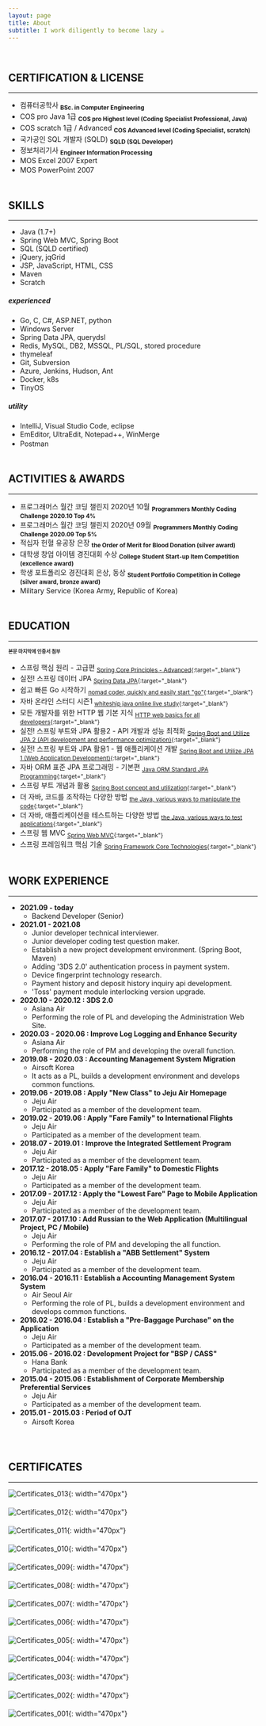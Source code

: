 ```yaml
---
layout: page
title: About
subtitle: I work diligently to become lazy ☕
---
```


<!-- <span style="float: right; "><a href="{{ '/assets/resume.pdf' | prepend: site.baseurl }}"><strong>> Download as PDF</strong></a> </span> -->
<br>
  
  
  
## **CERTIFICATION & LICENSE**
---

* 컴퓨터공학사 **<sub>BSc. in Computer Engineering</sub>**
* COS pro Java 1급 **<sub>COS pro Highest level (Coding Specialist Professional, Java)</sub>**
* COS scratch 1급 / Advanced **<sub>COS Advanced level (Coding Specialist, scratch)</sub>**
* 국가공인 SQL 개발자 (SQLD) **<sub>SQLD (SQL Developer)</sub>**
* 정보처리기사 **<sub>Engineer Information Processing</sub>**
* MOS Excel 2007 Expert
* MOS PowerPoint 2007
　  
　  
  
## **SKILLS**
---

* Java (1.7+)
* Spring Web MVC, Spring Boot
* SQL (SQLD certified)
* jQuery, jqGrid
* JSP, JavaScript, HTML, CSS
* Maven
* Scratch
  
##### ***experienced***
* Go, C, C#, ASP.NET, python
* Windows Server
* Spring Data JPA, querydsl
* Redis, MySQL, DB2, MSSQL, PL/SQL, stored procedure
* thymeleaf
* Git, Subversion
* Azure, Jenkins, Hudson, Ant
* Docker, k8s
* TinyOS
  
##### ***utility***
* IntelliJ, Visual Studio Code, eclipse
* EmEditor, UltraEdit, Notepad++, WinMerge
* Postman
　  
　  
  
## **ACTIVITIES & AWARDS**
---

* 프로그래머스 월간 코딩 챌린지 2020년 10월 **<sub>Programmers Monthly Coding Challenge 2020.10 Top 4%</sub>**
* 프로그래머스 월간 코딩 챌린지 2020년 09월 **<sub>Programmers Monthly Coding Challenge 2020.09 Top 5%</sub>**
* 적십자 헌혈 유공장 은장 **<sub>the Order of Merit for Blood Donation (silver award)</sub>**
* 대학생 창업 아이템 경진대회 수상 **<sub>College Student Start-up Item Competition (excellence award)</sub>**
* 학생 포트폴리오 경진대회 은상, 동상 **<sub>Student Portfolio Competition in College (silver award, bronze award)</sub>**
* Military Service (Korea Army, Republic of Korea)
　  
　  
  
## **EDUCATION**
---


**<sub><sub>본문 마지막에 인증서 첨부</sub></sub>**

* 스프링 핵심 원리 - 고급편 <sub>[<u>Spring Core Principles - Advanced</u>](https://www.inflearn.com/course/%EC%8A%A4%ED%94%84%EB%A7%81-%ED%95%B5%EC%8B%AC-%EC%9B%90%EB%A6%AC-%EA%B3%A0%EA%B8%89%ED%8E%B8/dashboard){:target="_blank"}</sub>
* 실전! 스프링 데이터 JPA <sub>[<u>Spring Data JPA</u>](https://www.inflearn.com/course/%EC%8A%A4%ED%94%84%EB%A7%81-%EB%8D%B0%EC%9D%B4%ED%84%B0-JPA-%EC%8B%A4%EC%A0%84#){:target="_blank"}</sub>
* 쉽고 빠른 Go 시작하기 <sub>[<u>nomad coder, quickly and easily start "go"</u>](https://nomadcoders.co/go-for-beginners/lobby){:target="_blank"}</sub>
* 자바 온라인 스터디 시즌1 <sub>[<u>whiteship java online live study</u>](https://xxxelppa.tistory.com/133){:target="_blank"}</sub>
* 모든 개발자를 위한 HTTP 웹 기본 지식 <sub>[<u>HTTP web basics for all developers</u>](https://www.inflearn.com/course/http-%EC%9B%B9-%EB%84%A4%ED%8A%B8%EC%9B%8C%ED%81%AC#description){:target="_blank"}</sub>
* 실전! 스프링 부트와 JPA 활용2 - API 개발과 성능 최적화 <sub>[<u>Spring Boot and Utilize JPA 2 (API development and performance optimization)</u>](https://www.inflearn.com/course/%EC%8A%A4%ED%94%84%EB%A7%81%EB%B6%80%ED%8A%B8-JPA-API%EA%B0%9C%EB%B0%9C-%EC%84%B1%EB%8A%A5%EC%B5%9C%EC%A0%81%ED%99%94#description){:target="_blank"}</sub>
* 실전! 스프링 부트와 JPA 활용1 - 웹 애플리케이션 개발 <sub>[<u>Spring Boot and Utilize JPA 1 (Web Application Development)</u>](https://www.inflearn.com/course/%EC%8A%A4%ED%94%84%EB%A7%81%EB%B6%80%ED%8A%B8-JPA-%ED%99%9C%EC%9A%A9-1#description){:target="_blank"}</sub>
* 자바 ORM 표준 JPA 프로그래밍 - 기본편 <sub>[<u>Java ORM Standard JPA Programming</u>](https://www.inflearn.com/course/ORM-JPA-Basic#description){:target="_blank"}</sub>
* 스프링 부트 개념과 활용 <sub>[<u>Spring Boot concept and utilization</u>](https://www.inflearn.com/course/%EC%8A%A4%ED%94%84%EB%A7%81%EB%B6%80%ED%8A%B8#description){:target="_blank"}</sub>
* 더 자바, 코드를 조작하는 다양한 방법 <sub>[<u>the Java, various ways to manipulate the code</u>](https://www.inflearn.com/course/the-java-code-manipulation#description){:target="_blank"}</sub>
* 더 자바, 애플리케이션을 테스트하는 다양한 방법 <sub>[<u>the Java, various ways to test applications</u>](https://www.inflearn.com/course/the-java-application-test#description){:target="_blank"}</sub>
* 스프링 웹 MVC <sub>[<u>Spring Web MVC</u>](https://www.inflearn.com/course/%EC%9B%B9-mvc#description){:target="_blank"}</sub>
* 스프링 프레임워크 핵심 기술 <sub>[<u>Spring Framework Core Technologies</u>](https://www.inflearn.com/course/spring-framework_core#description){:target="_blank"}</sub>
　  
　  
  
## **WORK EXPERIENCE**
---

* **2021.09 - today**
  * Backend Developer (Senior)
* **2021.01 - 2021.08**
  * Junior developer technical interviewer.
  * Junior developer coding test question maker.
  * Establish a new project development environment. (Spring Boot, Maven)
  * Adding '3DS 2.0' authentication process in payment system.
  * Device fingerprint technology research.
  * Payment history and deposit history inquiry api development.
  * 'Toss' payment module interlocking version upgrade.
* **2020.10 - 2020.12 : 3DS 2.0**
  * Asiana Air
  * Performing the role of PL and developing the Administration Web Site.
* **2020.03 - 2020.06 : Improve Log Logging and Enhance Security**
  * Asiana Air
  * Performing the role of PM and developing the overall function.
* **2019.08 - 2020.03 : Accounting Management System Migration**
  * Airsoft Korea
  * It acts as a PL, builds a development environment and develops common functions.
* **2019.06 - 2019.08 : Apply "New Class" to Jeju Air Homepage**
  * Jeju Air
  * Participated as a member of the development team.
* **2019.02 - 2019.06 : Apply "Fare Family" to International Flights**
  * Jeju Air
  * Participated as a member of the development team.
* **2018.07 - 2019.01 : Improve the Integrated Settlement Program**
  * Jeju Air
  * Participated as a member of the development team.
* **2017.12 - 2018.05 : Apply "Fare Family" to Domestic Flights**
  * Jeju Air
  * Participated as a member of the development team.
* **2017.09 - 2017.12 : Apply the "Lowest Fare" Page to Mobile Application**
  * Jeju Air
  * Participated as a member of the development team.
* **2017.07 - 2017.10 : Add Russian to the Web Application (Multilingual Project, PC / Mobile)**
  * Jeju Air
  * Performing the role of PM and developing the all function.
* **2016.12 - 2017.04 : Establish a "ABB Settlement" System**
  * Jeju Air
  * Participated as a member of the development team.
* **2016.04 - 2016.11 : Establish a Accounting Management System System**
  * Air Seoul Air
  * Performing the role of PL, builds a development environment and develops common functions.
* **2016.02 - 2016.04 : Establish a "Pre-Baggage Purchase" on the Application**
  * Jeju Air
  * Participated as a member of the development team.
* **2015.06 - 2016.02 : Development Project for "BSP / CASS"**
  * Hana Bank
  * Participated as a member of the development team.
* **2015.04 - 2015.06 : Establishment of Corporate Membership Preferential Services**
  * Jeju Air
  * Participated as a member of the development team.
* **2015.01 - 2015.03 : Period of OJT**
  * Airsoft Korea
　  
　  
　  


## **CERTIFICATES**

---

![Certificates_013](https://github.com/nimkoes/nimkoes.github.io/blob/master/assets/img/aboutme/certificates_013.png?raw=true "certificates_013"){: width="470px"}  
　  
![Certificates_012](https://github.com/nimkoes/nimkoes.github.io/blob/master/assets/img/aboutme/certificates_012.png?raw=true "certificates_012"){: width="470px"}  
　  
![Certificates_011](https://github.com/nimkoes/nimkoes.github.io/blob/master/assets/img/aboutme/certificates_011.png?raw=true "certificates_011"){: width="470px"}  
　  
![Certificates_010](https://github.com/nimkoes/nimkoes.github.io/blob/master/assets/img/aboutme/certificates_010.png?raw=true "certificates_010"){: width="470px"}  
　  
![Certificates_009](https://github.com/nimkoes/nimkoes.github.io/blob/master/assets/img/aboutme/certificates_009.png?raw=true "certificates_009"){: width="470px"}  
　  
![Certificates_008](https://github.com/nimkoes/nimkoes.github.io/blob/master/assets/img/aboutme/certificates_008.png?raw=true "certificates_008"){: width="470px"}  
　  
![Certificates_007](https://github.com/nimkoes/nimkoes.github.io/blob/master/assets/img/aboutme/certificates_007.png?raw=true "certificates_007"){: width="470px"}  
　  
![Certificates_006](https://github.com/nimkoes/nimkoes.github.io/blob/master/assets/img/aboutme/certificates_006.png?raw=true "certificates_006"){: width="470px"}  
　  
![Certificates_005](https://github.com/nimkoes/nimkoes.github.io/blob/master/assets/img/aboutme/certificates_005.png?raw=true "certificates_005"){: width="470px"}  
　  
![Certificates_004](https://github.com/nimkoes/nimkoes.github.io/blob/master/assets/img/aboutme/certificates_004.png?raw=true "certificates_004"){: width="470px"}  
　  
![Certificates_003](https://github.com/nimkoes/nimkoes.github.io/blob/master/assets/img/aboutme/certificates_003.png?raw=true "certificates_003"){: width="470px"}  
　  
![Certificates_002](https://github.com/nimkoes/nimkoes.github.io/blob/master/assets/img/aboutme/certificates_002.png?raw=true "certificates_002"){: width="470px"}  
　  
![Certificates_001](https://github.com/nimkoes/nimkoes.github.io/blob/master/assets/img/aboutme/certificates_001.png?raw=true "certificates_001"){: width="470px"}  
　  


